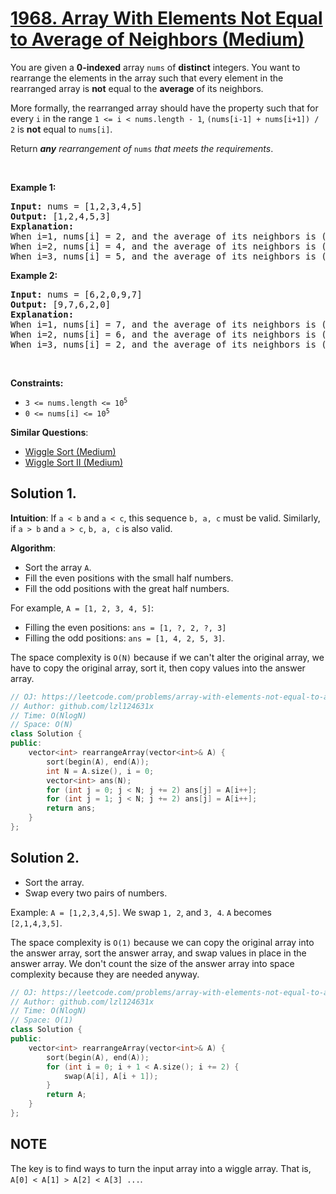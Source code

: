 # [1968. Array With Elements Not Equal to Average of Neighbors (Medium)](https://leetcode.com/problems/array-with-elements-not-equal-to-average-of-neighbors/)

<p>You are given a <strong>0-indexed</strong> array <code>nums</code> of <strong>distinct</strong> integers. You want to rearrange the elements in the array such that every element in the rearranged array is <strong>not</strong> equal to the <strong>average</strong> of its neighbors.</p>

<p>More formally, the rearranged array should have the property such that for every <code>i</code> in the range <code>1 &lt;= i &lt; nums.length - 1</code>, <code>(nums[i-1] + nums[i+1]) / 2</code> is <strong>not</strong> equal to <code>nums[i]</code>.</p>

<p>Return <em><strong>any</strong> rearrangement of </em><code>nums</code><em> that meets the requirements</em>.</p>

<p>&nbsp;</p>
<p><strong>Example 1:</strong></p>

<pre><strong>Input:</strong> nums = [1,2,3,4,5]
<strong>Output:</strong> [1,2,4,5,3]
<strong>Explanation:</strong>
When i=1, nums[i] = 2, and the average of its neighbors is (1+4) / 2 = 2.5.
When i=2, nums[i] = 4, and the average of its neighbors is (2+5) / 2 = 3.5.
When i=3, nums[i] = 5, and the average of its neighbors is (4+3) / 2 = 3.5.
</pre>

<p><strong>Example 2:</strong></p>

<pre><strong>Input:</strong> nums = [6,2,0,9,7]
<strong>Output:</strong> [9,7,6,2,0]
<strong>Explanation:</strong>
When i=1, nums[i] = 7, and the average of its neighbors is (9+6) / 2 = 7.5.
When i=2, nums[i] = 6, and the average of its neighbors is (7+2) / 2 = 4.5.
When i=3, nums[i] = 2, and the average of its neighbors is (6+0) / 2 = 3.
</pre>

<p>&nbsp;</p>
<p><strong>Constraints:</strong></p>

<ul>
	<li><code>3 &lt;= nums.length &lt;= 10<sup>5</sup></code></li>
	<li><code>0 &lt;= nums[i] &lt;= 10<sup>5</sup></code></li>
</ul>


**Similar Questions**:
* [Wiggle Sort (Medium)](https://leetcode.com/problems/wiggle-sort/)
* [Wiggle Sort II (Medium)](https://leetcode.com/problems/wiggle-sort-ii/)


## Solution 1.

**Intuition**: If `a < b` and `a < c`, this sequence `b, a, c` must be valid. Similarly, if `a > b` and `a > c`, `b, a, c` is also valid.

**Algorithm**:

* Sort the array `A`.
* Fill the even positions with the small half numbers.
* Fill the odd positions with the great half numbers.

For example, `A = [1, 2, 3, 4, 5]`:
* Filling the even positions: `ans = [1, ?, 2, ?, 3]`
* Filling the odd positions: `ans = [1, 4, 2, 5, 3]`.

The space complexity is `O(N)` because if we can't alter the original array, we have to copy the original array, sort it, then copy values into the answer array.


```cpp
// OJ: https://leetcode.com/problems/array-with-elements-not-equal-to-average-of-neighbors/
// Author: github.com/lzl124631x
// Time: O(NlogN)
// Space: O(N)
class Solution {
public:
    vector<int> rearrangeArray(vector<int>& A) {
        sort(begin(A), end(A));
        int N = A.size(), i = 0;
        vector<int> ans(N);
        for (int j = 0; j < N; j += 2) ans[j] = A[i++];
        for (int j = 1; j < N; j += 2) ans[j] = A[i++];
        return ans;
    }
};
```

## Solution 2.

* Sort the array.
* Swap every two pairs of numbers.

Example: `A = [1,2,3,4,5]`. We swap `1, 2`, and `3, 4`. `A` becomes `[2,1,4,3,5]`.

The space complexity is `O(1)` because we can copy the original array into the answer array, sort the answer array, and swap values in place in the answer array. We don't count the size of the answer array into space complexity because they are needed anyway.

```cpp
// OJ: https://leetcode.com/problems/array-with-elements-not-equal-to-average-of-neighbors/
// Author: github.com/lzl124631x
// Time: O(NlogN)
// Space: O(1)
class Solution {
public:
    vector<int> rearrangeArray(vector<int>& A) {
        sort(begin(A), end(A));
        for (int i = 0; i + 1 < A.size(); i += 2) {
            swap(A[i], A[i + 1]);
        }
        return A;
    }
};
```

## NOTE

The key is to find ways to turn the input array into a wiggle array. That is, `A[0] < A[1] > A[2] < A[3] ...`.
